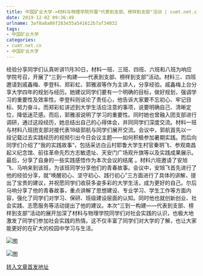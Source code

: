 ```yaml
---
title: 中国矿业大学->材料与物理学院开展"代表到支部、榜样到支部"活动 | cumt.net.cn
date: 2019-12-02 09:36:49
urlname: 3af8a8a86f283e55a541612b7af34032
tags: 
- 中国矿业大学
categories:
- cumt.net.cn
- 中国矿业大学
---
```

经验分享同学们认真听讲11月30日，材料一班、三班、四班、六班和八班为响应学院号召，开展了“三到一构建——代表到支部、榜样到支部”活动。材料三、四班邀请到戚鑫梅、李登科、郑彩虹、郭雅淑等作为主讲人，分享经验。戚鑫梅上台分享大学四年的规划与经历。她建议同学们要有一个明确的目标，做好规划，强调学习的重要性及效率性。李登科则谈论了责任心，他告诉大家要不忘初心、牢记目标、努力奋斗。而郑彩虹讲述到大学生活应注意的事项，说要明确自己、清晰定位，降低迷茫感。而后，郭雅淑说明了学习的重要性。同时她也曾融入团支部进行调研，通过这段经历，她总结出自己的心得体会，并同同学们深度交流。材料一班与材料八班团支部对接代表18级郭航与同学们展开交流。会议中，郭航首先以一段记载过去实践经历的视频引出今日会议主题——如何积极参加暑期实践。而后向同学们介绍了“我的实践故事”，包括采访白云村耶鲁大学生村官秦玥飞、参观南昌起义纪念馆、前往革命先烈方志敏遗址、天安门广场观升旗等以及实践成果展示。最后，分享了自身的一些实践感悟作为本次会议的结尾 。材料六班邀请了安旭飞、马响来到该班，为该班同学分享他们的青春故事。会议中，安旭飞首先进行了他的经验分享，就“唤醒初心、坚守初心、践行初心”三方面进行了具体的讲解，提出了宝贵的建议，并祝愿同学们收获多姿多彩的大学生活，成为更好的自己。尔后马响分享了他的青春故事，重点讲解了思想建设、专业学习、学生工作等方面内容，强化了同学们对学习、保研、班级建设层面的认知。同时他也就创新创业、社会实践、志愿服务等活动提出了他的建议。本次“三到一构建——代表到支部、榜样到支部”活动的展开加深了材料与物理学院同学们对社会实践的认识，也极大地激发了同学们参加社会实践的热情。这不仅丰富了同学们对大学的了解，也让大家能更好的在矿大的校园中学习与生活。

![图](http://xwzx.cumt.edu.cn/_upload/article/images/ef/86/cc94cf9947c983d42bc668ee4fc6/28f8371e-3783-4510-99a1-d49454192b04.jpg)

![图](http://xwzx.cumt.edu.cn/_upload/article/images/ef/86/cc94cf9947c983d42bc668ee4fc6/6a7a4961-2aa8-4af6-a2d1-9f039cbe2e31.jpg)

[转入文章首发地址](http://xwzx.cumt.edu.cn/6c/83/c523a552067/page.htm)